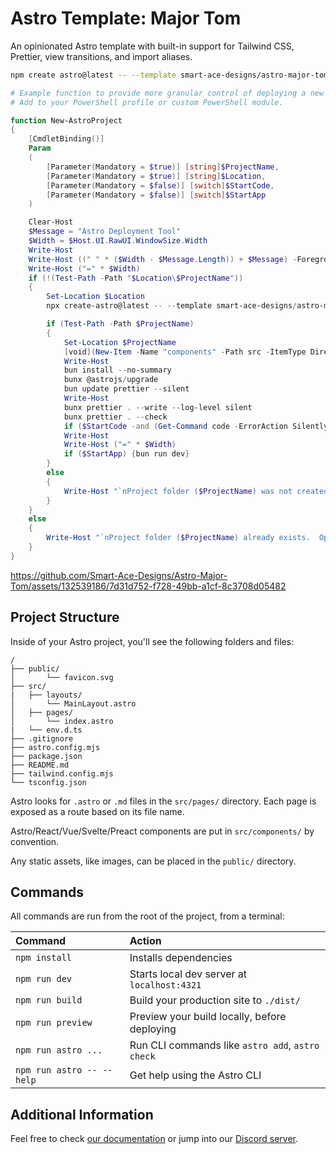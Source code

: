 # Astro Template: Major Tom

An opinionated Astro template with built-in support for Tailwind CSS, Prettier, view transitions, and import aliases.

```sh
npm create astro@latest -- --template smart-ace-designs/astro-major-tom project-name
```

```powershell
# Example function to provide more granular control of deploying a new Astro project with this template using Bun.
# Add to your PowerShell profile or custom PowerShell module.

function New-AstroProject
{
    [CmdletBinding()]
    Param
    (
        [Parameter(Mandatory = $true)] [string]$ProjectName,
        [Parameter(Mandatory = $true)] [string]$Location,
        [Parameter(Mandatory = $false)] [switch]$StartCode,
        [Parameter(Mandatory = $false)] [switch]$StartApp
    )

    Clear-Host
    $Message = "Astro Deployment Tool"
    $Width = $Host.UI.RawUI.WindowSize.Width
    Write-Host
    Write-Host ((" " * ($Width - $Message.Length)) + $Message) -ForegroundColor Green
    Write-Host ("=" * $Width)
    if (!(Test-Path -Path "$Location\$ProjectName"))
    {
        Set-Location $Location
        npx create-astro@latest -- --template smart-ace-designs/astro-major-tom --typescript strict --no-install --git $ProjectName

        if (Test-Path -Path $ProjectName)
        {
            Set-Location $ProjectName
            [void](New-Item -Name "components" -Path src -ItemType Directory)
            Write-Host
            bun install --no-summary
            bunx @astrojs/upgrade
            bun update prettier --silent
            Write-Host
            bunx prettier . --write --log-level silent
            bunx prettier . --check
            if ($StartCode -and (Get-Command code -ErrorAction SilentlyContinue)) {code .}
            Write-Host
            Write-Host ("=" * $Width)
            if ($StartApp) {bun run dev}
        }
        else
        {
            Write-Host "`nProject folder ($ProjectName) was not created.  Operation cancelled...liftoff failed!"
        }
    }
    else
    {
        Write-Host "`nProject folder ($ProjectName) already exists.  Operation cancelled...liftoff failed!"
    }
}
```

https://github.com/Smart-Ace-Designs/Astro-Major-Tom/assets/132539186/7d31d752-f728-49bb-a1cf-8c3708d05482

## Project Structure

Inside of your Astro project, you'll see the following folders and files:

```text
/
├── public/
│       └── favicon.svg
├── src/
|   ├── layouts/
│       └── MainLayout.astro
│   ├── pages/
│       └── index.astro
|   └── env.d.ts
├── .gitignore
├── astro.config.mjs
├── package.json
├── README.md
├── tailwind.config.mjs
└── tsconfig.json
```

Astro looks for `.astro` or `.md` files in the `src/pages/` directory. Each page is exposed as a route based on its file name.

Astro/React/Vue/Svelte/Preact components are put in `src/components/` by convention.

Any static assets, like images, can be placed in the `public/` directory.

## Commands

All commands are run from the root of the project, from a terminal:

| Command                   | Action                                           |
| :------------------------ | :----------------------------------------------- |
| `npm install`             | Installs dependencies                            |
| `npm run dev`             | Starts local dev server at `localhost:4321`      |
| `npm run build`           | Build your production site to `./dist/`          |
| `npm run preview`         | Preview your build locally, before deploying     |
| `npm run astro ...`       | Run CLI commands like `astro add`, `astro check` |
| `npm run astro -- --help` | Get help using the Astro CLI                     |

## Additional Information

Feel free to check [our documentation](https://docs.astro.build) or jump into our [Discord server](https://astro.build/chat).
